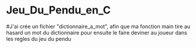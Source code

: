 ﻿# Jeu_Du_Pendu_en_C

 #J'ai crée un fichier "dictionnaire_a_mot", afin que ma fonction main tire au hasard un mot du dictionnaire pour ensuite le faire deviner au joueur dans les regles du jeu du pendu
